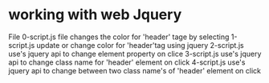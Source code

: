 # working with web Jquery
File 
0-script.js file changes the color for 'header' tage by selecting 
1-script.js update or change color for 'header'tag using jquery
2-script.js use's jquery api to change element property on clice
3-script.js use's jquery api to change class name for 'header' element on click
4-script.js use's jquery api to change between two class name's of 'header' element on click
